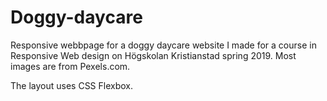 # Doggy-daycare
Responsive webbpage for a doggy daycare website I made for a course in Responsive Web design on Högskolan Kristianstad spring 2019.
Most images are from Pexels.com.

The layout uses CSS Flexbox.
